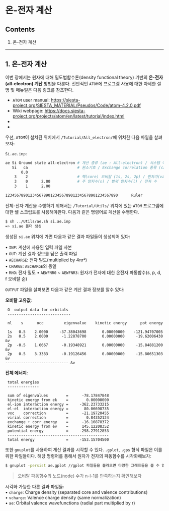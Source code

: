 온-전자 계산
===============================
## Contents
1. 온-전자 계산

---
## 1. 온-전자 계산

이번 장에서는 원자에 대해 밀도범함수론(density functional theory) 기반의 **온-전자(all-electron) 계산** 방법을 다룬다. 전반적인 `ATOM`에 프로그램 사용에 대한 자세한 설명 및 메뉴얼은 다음 링크를 참조한다.  

- `ATOM` user manual: <https://siesta-project.org/SIESTA_MATERIAL/Pseudos/Code/atom-4.2.0.pdf>  
- Wiki webpage: <https://docs.siesta-project.org/projects/atom/en/latest/tutorial/index.html>  
- 
- 
우선, `ATOM`이 설치된 위치에서 `/Tutorial/All_electron/`에 위치한 다음 파일을 살펴보자:

`Si.ae.inp`:  

```bash
ae Si Ground state all-electron	# 계산 종류 (ae : All-electron) / 시스템 이름
   Si   ca			            # 원소기호 / Exchange correlation 종류 (ca : non-realistic)
       0.0
    3    2			            # 핵(core) 오비탈 (1s, 2s, 2p) / 원자가(valence) 오비탈 (3s, 3p)
    3    0      2.00		    # 주 양자수(n) / 방위 양자수(l) / 전자 수
    3    1      2.00

12345678901234567890123456789012345678901234567890      Ruler
```

전체-전자 계산을 수행하기 위해서는 `/Tutorial/Utils/` 위치에 있는 `ATOM` 프로그램에 대한 쉘 스크립트를 사용해야한다. 다음과 같은 명령어로 계산을 수행한다.  

```bash
$ sh ../Utils/ae.sh si.ae.inp
=> si.ae 폴더 생성
```

생성된 `si.ae` 위치에 가면 다음과 같은 결과 파일들이 생성되어 있다:  

• `INP`: 계산에 사용된 입력 파일 사본  
• `OUT`: 계산 결과 정보를 담은 출력 파일  
• `AECHARGE`: 전자 밀도(multiplied by 4πr²)  
• `CHARGE`: `AECHARGE`와 동일  
• `RHO`: 전자 밀도
• `AEWFNR0` ~ `AEWFNR3`: 원자가 전자에 대한 온전자 파동함수(s, p, d, f 오비탈 순)
  


`OUTPUT` 파일을 살펴보면 다음과 같은 계산 결과 정보를 알수 있다:  


**오비탈 고유값**:  
```
 O  output data for orbitals
 ----------------------------

 nl    s      occ         eigenvalue    kinetic energy      pot energy

 1s   0.5    2.0000     -37.38043698       0.00000000    -121.94707005
 2s   0.5    2.0000      -1.22878700       0.00000000     -19.62006430  &v
 2p  -0.5    1.6667      -0.19348921       0.00000000     -15.84881200  &v
 2p   0.5    3.3333      -0.19126456       0.00000000     -15.80651303  &v
---------------------------- &v
```

**전체 에너지**:  
```
 total energies
 --------------

 sum of eigenvalues        =      -78.17847848
 kinetic energy from ek    =        0.00000000
 el-ion interaction energy =     -362.23733215
 el-el  interaction energy =       80.06698735
 vxc    correction         =      -21.19720455
 virial correction         =        0.84352124
 exchange + corr energy    =      -16.10878372
 kinetic energy from ev    =      145.12208352
 potential energy          =     -298.27912853
 ---------------------------------------------
 total energy              =     -153.15704500
```

또한 `gnuplot`를 사용하여 계산 결과를 시각할 수 있다. `.gplot`, `.gps` 형식 파일은 이를 위한 파일들이다. 해당 명령어를 통해서 원자가 전자의 파동함수를 시각화해보자:  

```bash
$ gnuplot -persist ae.gplot //gplot 파일들을 불러오면 다양한 그래프들을 볼 수 있다.
```

> 오비탈 파동함수의 노드(node) 수가 n-l-1를 만족하는지 확인해보자  


시각화 가능한 다른 결과 파일들:  
• `charge`: Charge density (separated core and valence contributions)  
• `vcharge`: Valence charge density (same normalization)  
• `ae`: Orbital valence wavefunctions (radial part multiplied by r)  